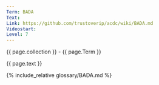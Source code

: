 ```yaml
---
Term: BADA
Text: 
Link: https://github.com/trustoverip/acdc/wiki/BADA.md
Videostart: 
Level: 7
---
```


{{ page.collection }} - {{ page.Term }}

   {{ page.text }}

{% include_relative glossary/BADA.md %}
